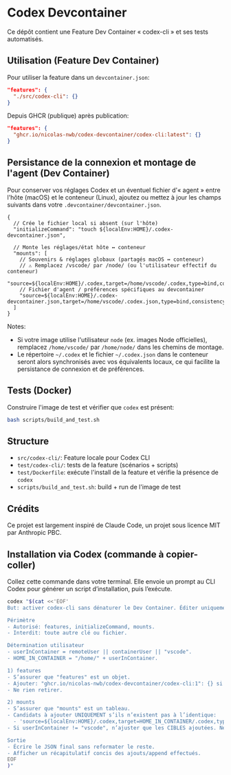 # Codex Devcontainer

Ce dépôt contient une Feature Dev Container « codex-cli » et ses tests automatisés.

## Utilisation (Feature Dev Container)

Pour utiliser la feature dans un `devcontainer.json`:

```json
"features": {
  "./src/codex-cli": {}
}
```

Depuis GHCR (publique) après publication:

```json
"features": {
  "ghcr.io/nicolas-nwb/codex-devcontainer/codex-cli:latest": {}
}
```

 

## Persistance de la connexion et montage de l'agent (Dev Container)

Pour conserver vos réglages Codex et un éventuel fichier d'« agent » entre l'hôte (macOS) et le conteneur (Linux), ajoutez ou mettez à jour les champs suivants dans votre `.devcontainer/devcontainer.json`.

```jsonc
{
  // Crée le fichier local si absent (sur l'hôte)
  "initializeCommand": "touch ${localEnv:HOME}/.codex-devcontainer.json",

  // Monte les réglages/état hôte ↔ conteneur
  "mounts": [
    // Souvenirs & réglages globaux (partagés macOS ↔ conteneur)
    // ⚠️ Remplacez /vscode/ par /node/ (ou l'utilisateur effectif du conteneur)
    "source=${localEnv:HOME}/.codex,target=/home/vscode/.codex,type=bind,consistency=cached",
    // Fichier d'agent / préférences spécifiques au devcontainer
    "source=${localEnv:HOME}/.codex-devcontainer.json,target=/home/vscode/.codex.json,type=bind,consistency=cached"
  ]
}
```

Notes:
- Si votre image utilise l'utilisateur `node` (ex. images Node officielles), remplacez `/home/vscode/` par `/home/node/` dans les chemins de montage.
- Le répertoire `~/.codex` et le fichier `~/.codex.json` dans le conteneur seront alors synchronisés avec vos équivalents locaux, ce qui facilite la persistance de connexion et de préférences.

## Tests (Docker)

Construire l'image de test et vérifier que `codex` est présent:

```bash
bash scripts/build_and_test.sh
```

## Structure

- `src/codex-cli/`: Feature locale pour Codex CLI
- `test/codex-cli/`: tests de la feature (scénarios + scripts)
- `test/Dockerfile`: exécute l'install de la feature et vérifie la présence de `codex`
- `scripts/build_and_test.sh`: build + run de l'image de test

## Crédits

Ce projet est largement inspiré de Claude Code, un projet sous licence MIT par Anthropic PBC.

## Installation via Codex (commande à copier-coller)

Collez cette commande dans votre terminal. Elle envoie un prompt au CLI Codex pour générer un script d’installation, puis l’exécute.

```bash
codex "$(cat <<'EOF'
But: activer codex-cli sans dénaturer le Dev Container. Éditer uniquement .devcontainer/devcontainer.json via un merge non destructif et idempotent.

Périmètre
- Autorisé: features, initializeCommand, mounts.
- Interdit: toute autre clé ou fichier.

Détermination utilisateur
- userInContainer = remoteUser || containerUser || "vscode".
- HOME_IN_CONTAINER = "/home/" + userInContainer.

1) features
- S’assurer que "features" est un objet.
- Ajouter: "ghcr.io/nicolas-nwb/codex-devcontainer/codex-cli:1": {} si absent.
- Ne rien retirer.

2) mounts
- S’assurer que "mounts" est un tableau.
- Candidats à ajouter UNIQUEMENT s’ils n’existent pas à l’identique:
  - 'source=${localEnv:HOME}/.codex,target=HOME_IN_CONTAINER/.codex,type=bind,consistency=cached'
- Si userInContainer != "vscode", n’ajuster que les CIBLES ajoutées. Ne pas réécrire les entrées préexistantes.

Sortie
- Écrire le JSON final sans reformater le reste.
- Afficher un récapitulatif concis des ajouts/append effectués.
EOF
)"
```